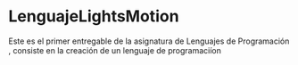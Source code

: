 # LenguajeLightsMotion
Este es el primer entregable de la asignatura de Lenguajes de Programación , consiste en la creación de un lenguaje de programaciíon
